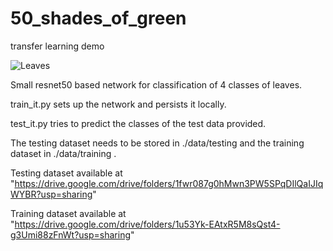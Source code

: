 # 50_shades_of_green
transfer learning demo

![Leaves](https://external-content.duckduckgo.com/iu/?u=https%3A%2F%2Fwallup.net%2Fwp-content%2Fuploads%2F2019%2F09%2F709922-ruspberry-leaves-plants-green-spring-garden.jpg&f=1&nofb=1 "")

Small resnet50 based network for classification of 4 classes of leaves.

train_it.py sets up the network and persists it locally.

test_it.py tries to predict the classes of the test data provided.

The testing dataset needs to be stored in ./data/testing and the training dataset in ./data/training .

Testing dataset available at "https://drive.google.com/drive/folders/1fwr087g0hMwn3PW5SPqDIlQaIJIqWYBR?usp=sharing"

Training dataset available at "https://drive.google.com/drive/folders/1u53Yk-EAtxR5M8sQst4-g3Umi88zFnWt?usp=sharing"
